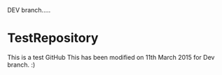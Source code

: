 DEV branch.....
# TestRepository
This is a test GitHub
This has been modified on 11th March 2015 for Dev branch.
:)
